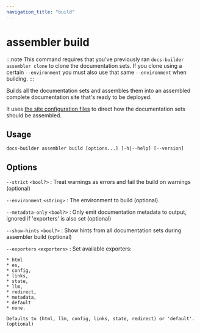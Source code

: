```yaml
---
navigation_title: "build"
---
```


# assembler build

:::note
This command requires that you've previously ran `docs-builder assembler clone` to clone the documentation sets.
If you clone using a certain `--environment` you must also use that same `--environment` when building.
:::

Builds all the documentation sets and assembles them into an assembled complete documentation site that's ready to be deployed.

It uses [the site configuration files](../../configure/site/index.md) to direct how the documentation sets should be assembled.

## Usage

```
docs-builder assembler build [options...] [-h|--help] [--version]
```

## Options

`--strict` `<bool?>`
:   Treat warnings as errors and fail the build on warnings (optional)

`--environment` `<string>`
:   The environment to build (optional)

`--metadata-only` `<bool?>`
:   Only emit documentation metadata to output, ignored if 'exporters' is also set (optional)

`--show-hints` `<bool?>`
:   Show hints from all documentation sets during assembler build (optional)

`--exporters` `<exporters>`
:   Set available exporters:   

    * html
    * es, 
    * config, 
    * links, 
    * state, 
    * llm, 
    * redirect, 
    * metadata,
    * default
    * none. 

    Defaults to (html, llm, config, links, state, redirect) or 'default'. (optional)

